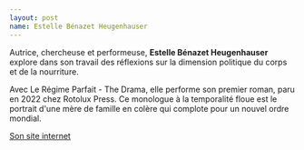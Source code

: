 ```yaml
---
layout: post
name: Estelle Bénazet Heugenhauser
---
```

Autrice, chercheuse et performeuse, **Estelle Bénazet Heugenhauser** explore dans son travail des réflexions sur la dimension politique du corps et de la nourriture.

Avec Le Régime Parfait - The Drama, elle performe son premier roman, paru en 2022 chez Rotolux Press. Ce monologue à la temporalité floue est le portrait d'une mère de famille en colère qui complote pour un nouvel ordre mondial.

[Son site internet](https://estellebenazeth.net/)
